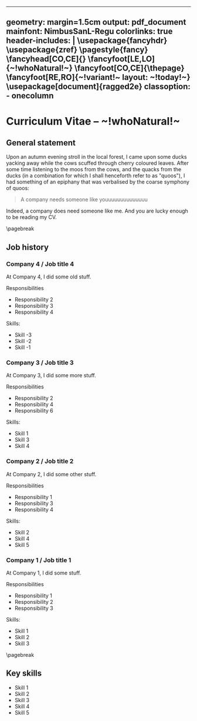 <!-- Copyright (C) 2023  Kevin Sandom -->
<!-- Copyright (C) 2023  Kevin Sandom -->
---
geometry: margin=1.5cm
output: pdf_document
mainfont: NimbusSanL-Regu
colorlinks: true
header-includes: |
    \usepackage{fancyhdr}
    \usepackage{zref}
    \pagestyle{fancy}
    \fancyhead[CO,CE]{}
    \fancyfoot[LE,LO]{~!whoNatural!~}
    \fancyfoot[CO,CE]{\thepage}
    \fancyfoot[RE,RO]{~!variant!~ layout: ~!today!~}
    \usepackage[document]{ragged2e}
classoption:
    - onecolumn
---

# Curriculum Vitae – ~!whoNatural!~
<!-- Copyright (C) 2023  Kevin Sandom -->

## General statement

Upon an autumn evening stroll in the local forest, I came upon some ducks yacking away while the cows scuffed through cherry coloured leaves. After some time listening to the moos from the cows, and the quacks from the ducks (in a combination for which I shall henceforth refer to as "quoos"), I had something of an epiphany that was verbalised by the coarse symphony of quoos:

> A company needs someone like youuuuuuuuuuuuuu

Indeed, a company does need someone like me. And you are lucky enough to be reading my CV.
<!-- Copyright (C) 2023  Kevin Sandom -->
<!-- Insert a page break. -->
\pagebreak

## Job history
<!-- Copyright (C) 2023  Kevin Sandom -->
<!-- Copyright (C) 2023  Kevin Sandom -->

### Company 4 / Job title 4
<!-- Copyright (C) 2023  Kevin Sandom -->

At Company 4, I did some old stuff.
<!-- Copyright (C) 2023  Kevin Sandom -->

Responsibilities
<!-- Copyright (C) 2023  Kevin Sandom -->

* Responsibility 2
* Responsibility 3
* Responsibility 4
<!-- Copyright (C) 2023  Kevin Sandom -->

Skills:
<!-- Copyright (C) 2023  Kevin Sandom -->

* Skill -3
* Skill -2
* Skill -1
<!-- Copyright (C) 2023  Kevin Sandom -->
<!-- Copyright (C) 2023  Kevin Sandom -->

### Company 3 / Job title 3
<!-- Copyright (C) 2023  Kevin Sandom -->

At Company 3, I did some more stuff.
<!-- Copyright (C) 2023  Kevin Sandom -->

Responsibilities
<!-- Copyright (C) 2023  Kevin Sandom -->

* Responsibility 2
* Responsibility 4
* Responsibility 6
<!-- Copyright (C) 2023  Kevin Sandom -->

Skills:
<!-- Copyright (C) 2023  Kevin Sandom -->

* Skill 1
* Skill 3
* Skill 4
<!-- Copyright (C) 2023  Kevin Sandom -->
<!-- Copyright (C) 2023  Kevin Sandom -->

### Company 2 / Job title 2
<!-- Copyright (C) 2023  Kevin Sandom -->

At Company 2, I did some other stuff.
<!-- Copyright (C) 2023  Kevin Sandom -->

Responsibilities
<!-- Copyright (C) 2023  Kevin Sandom -->

* Responsibility 1
* Responsibility 3
* Responsibility 4
<!-- Copyright (C) 2023  Kevin Sandom -->

Skills:
<!-- Copyright (C) 2023  Kevin Sandom -->

* Skill 2
* Skill 4
* Skill 5
<!-- Copyright (C) 2023  Kevin Sandom -->
<!-- Copyright (C) 2023  Kevin Sandom -->

### Company 1 / Job title 1
<!-- Copyright (C) 2023  Kevin Sandom -->

At Company 1, I did some stuff.
<!-- Copyright (C) 2023  Kevin Sandom -->

Responsibilities
<!-- Copyright (C) 2023  Kevin Sandom -->

* Responsibility 1
* Responsibility 2
* Responsibility 3
<!-- Copyright (C) 2023  Kevin Sandom -->

Skills:
<!-- Copyright (C) 2023  Kevin Sandom -->

* Skill 1
* Skill 2
* Skill 3
<!-- Copyright (C) 2023  Kevin Sandom -->
<!-- Insert a page break. -->
\pagebreak
<!-- Copyright (C) 2023  Kevin Sandom -->

## Key skills

* Skill 1
* Skill 2
* Skill 3
* Skill 4
* Skill 5
